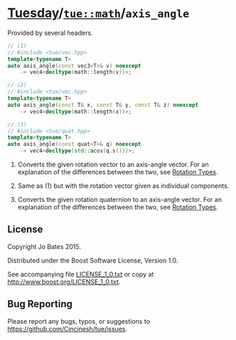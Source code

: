 [Tuesday](../../../README.md)/[`tue::math`](../../namespaces/tue/math.md)/`axis_angle`
======================================================================================
Provided by several headers.

```c++
// (1)
// #include <tue/vec.hpp>
template<typename T>
auto axis_angle(const vec3<T>& v) noexcept
    -> vec4<decltype(math::length(v))>;

// (2)
// #include <tue/vec.hpp>
template<typename T>
auto axis_angle(const T& x, const T& y, const T& z) noexcept
    -> vec4<decltype(math::length(x))>;

// (3)
// #include <tue/quat.hpp>
template<typename T>
auto axis_angle(const quat<T>& q) noexcept
    -> vec4<decltype(std::acos(q.s()))>;
```

1. Converts the given rotation vector to an axis-angle vector. For an
   explanation of the differences between the two, see
   [Rotation Types](../../other/rotation_types.md).

2. Same as (1) but with the rotation vector given as individual components.

1. Converts the given rotation quaternion to an axis-angle vector. For an
   explanation of the differences between the two, see
   [Rotation Types](../../other/rotation_types.md).

License
-------
Copyright Jo Bates 2015.

Distributed under the Boost Software License, Version 1.0.

See accompanying file [LICENSE_1_0.txt](../../../LICENSE_1_0.txt) or copy at
http://www.boost.org/LICENSE_1_0.txt.

Bug Reporting
-------------
Please report any bugs, typos, or suggestions to
https://github.com/Cincinesh/tue/issues.
